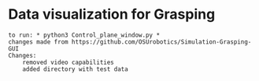 # Data visualization for Grasping
	to run: * python3 Control_plane_window.py *
	changes made from https://github.com/OSUrobotics/Simulation-Grasping-GUI 
	Changes:
		removed video capabilities
		added directory with test data
	
